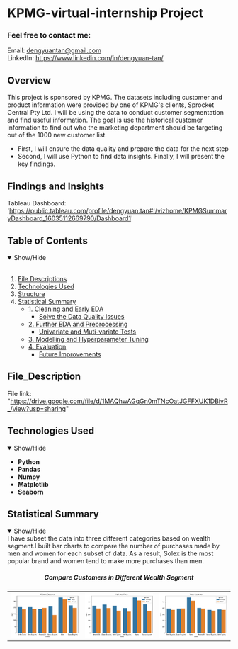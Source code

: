 # KPMG-virtual-internship Project

### Feel free to contact me:
Email: dengyuantan@gmail.com <br>
LinkedIn: https://www.linkedin.com/in/dengyuan-tan/<br>
## Overview
This project is sponsored by KPMG. The datasets including customer and product information were provided by one of KPMG's clients, Sprocket Central Pty Ltd. I will be using the data to conduct customer segmentation and find useful information. The goal is use the historical customer information to find out who the marketing department should be targeting out of the 1000 new customer list.
- First, I will ensure the data quality and prepare the data for the next step
- Second, I will use Python to find data insights.
Finally, I will present the key findings.

## Findings and Insights
Tableau Dashboard: 'https://public.tableau.com/profile/dengyuan.tan#!/vizhome/KPMGSummaryDashboard_16035112669790/Dashboard1'

## Table of Contents
<details open>
<summary>Show/Hide</summary>
<br>

1. [ File Descriptions ](#File_Description)
2. [ Technologies Used ](#Technologies_Used)    
3. [ Structure ](#Structure)
4. [ Statistical Summary ](#Statistical_Summary)
   * [ 1. Cleaning and Early EDA ](#Early_EDA_and_Cleaning)
       * [ Solve the Data Quality Issues](#Data_Quality_Issues)
   * [ 2. Further EDA and Preprocessing ](#Further_EDA_and_Preprocessing) 
       * [ Univariate and Muti-variate Tests](#Early_EDA_and_Cleaning)
   * [ 3. Modelling and Hyperparameter Tuning ](#Modelling)
   * [ 4. Evaluation ](#Evaluation)
       * [ Future Improvements ](#Future_Improvements)
</details>

<a name="File_Description"></a>
## File_Description
File link: "https://drive.google.com/file/d/1MAQhwAGqGn0mTNcOatJGFFXUK1DBivR_/view?usp=sharing"

<a name="Technologies_Used"></a>
## Technologies Used
<details open>
<a name="Technologies_Used"></a>
<summary>Show/Hide</summary>

  * <strong>Python</strong><br>
  * <strong>Pandas</strong><br>
  * <strong>Numpy</strong><br>
  * <strong>Matplotlib</strong><br>
  * <strong>Seaborn</strong><br>
</details>

<a name="Executive_Summary"></a>
## Statistical Summary
<details open>
<summary>Show/Hide</summary>
  I have subset the data into three different categories based on wealth segment.I built bar charts to compare the number of purchases made by men and women
  for each subset of data. As a result, Solex is the most popular brand and women tend to make more purchases than men.
<h5 align="center">Compare Customers in Different Wealth Segment</h5>
  <table>
  <tr>
    <td><img src="https://github.com/Dennieeeee/KPMG-Customer-Analytics-Project/blob/master/Images/Affluent.png" width=350></td>
    <td><img src="https://github.com/Dennieeeee/KPMG-Customer-Analytics-Project/blob/master/Images/High%20Net%20Worth.png" width=350></td>
    <td><img src="https://github.com/Dennieeeee/KPMG-Customer-Analytics-Project/blob/master/Images/Mass%20Customer.png" width=350></td>
  </tr>                                                                                                      
  </table>

</details>

